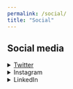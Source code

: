 ```yaml
---
permalink: /social/
title: "Social"
---
```

<head>
<style>
    
a {
  color:white
}

details {
    border: 1px solid #aaa;
    border-radius: 5px;
    padding: .5em .5em 0;
}

summary {
  	color: white;
  	background-image: linear-gradient(to right, #00ACEE, #0084B4);
    font-weight: light;
    margin: -.5em -.5em 0;
    padding: .5em;
}

.twitter {
  	background-image: linear-gradient(to right, #00ACEE, #0084B4);
}

.instagram {
  	background-image: linear-gradient(to right, #515BD4, #8134AF, #DD2A7B, #F58529);
}

.linkedin {
  	background-image: linear-gradient(to right, #0077B5, #00ACEE);
}

details[open] {
    padding: .5em;
}

details[open] summary {
    border-bottom: 1px solid #aaa;
    margin-bottom: .5em;
}
</style>
</head>

## Social media

<details>
    <summary class="twitter"><a href="https://twitter.com/Rayyanzahid">Twitter</a></summary>
    class="twitter-timeline"
    href="https://twitter.com/Rayyanzahid?ref_src=twsrc%5Etfw"
    data-tweet-limit="4"
    data-chrome="nofooter noborders">
       Tweets by Rayyanzahid
    </a>
    <script async src="https://platform.twitter.com/widgets.js" charset="utf-8"></script>
</details>
 
<details>
    <summary class="instagram">Instagram</summary>
    <!-- Place <div> tag where you want the feed to appear -->
    <div id="curator-feed-default-layout"><a href="https://curator.io" target="_blank" class="crt-logo crt-tag">Powered by Curator.io</a></div>
    <!-- The Javascript can be moved to the end of the html page before the </body> tag -->
    <script type="text/javascript">
    /* curator-feed-default-layout */
    (function(){
    var i, e, d = document, s = "script";i = d.createElement("script");i.async = 1;
    i.src = "https://cdn.curator.io/published/621679ac-21aa-413b-8d33-05a00ee7afb5.js";
    e = d.getElementsByTagName(s)[0];e.parentNode.insertBefore(i, e);
    })();
    </script>
</details>
 
<details>
    <summary class="linkedin">LinkedIn</summary>
    <a target="_blank" rel="noopener noreferrer" href="https://www.linkedin.com/in/rayyanzahid/">LinkedIn by Rayyan</a>  
    <iframe src="https://www.linkedin.com/embed/feed/update/urn:li:share:6504128593625518080" allowfullscreen="" title="Embedded post" width="500" height="500" frameborder=""></iframe>
</details>
